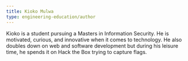 ```yaml
---
title: Kioko Mulwa
type: engineering-education/author
---
```

Kioko is a student pursuing a Masters in Information Security. He is motivated, curious, and innovative when it comes to technology. He also doubles down on web and software development but during his leisure time, he spends it on Hack the Box trying to capture flags.

